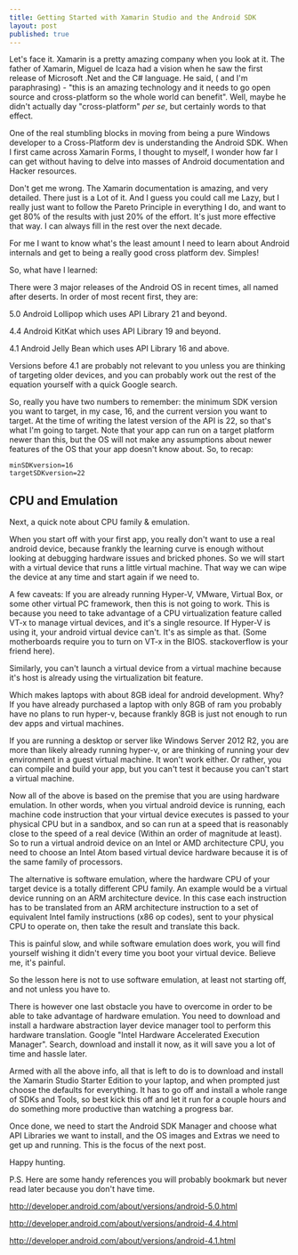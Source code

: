 ```yaml
---
title: Getting Started with Xamarin Studio and the Android SDK
layout: post
published: true
---
```


Let's face it. Xamarin is a pretty amazing company when you look at
it. The father of Xamarin, Miguel de Icaza had a vision when he saw
the first release of Microsoft .Net and the C# language. He said, (
and I'm paraphrasing) - "this is an amazing technology and it needs to
go open source and cross-platform so the whole world can
benefit". Well, maybe he didn't actually day "cross-platform" *per
se*, but certainly words to that effect.

One of the real stumbling blocks in moving from being a pure Windows
developer to a Cross-Platform dev is understanding the Android
SDK. When I first came across Xamarin Forms, I thought to myself, I
wonder how far I can get without having to delve into masses of
Android documentation and Hacker resources.

Don't get me wrong. The Xamarin documentation is amazing, and very
detailed. There just is a Lot of it. And I guess you could call me
Lazy, but I really just want to follow the Pareto Principle in
everything I do, and want to get 80% of the results with just 20% of
the effort. It's just more effective that way. I can always fill in
the rest over the next decade.

For me I want to know what's the least amount I need to learn about
Android internals and get to being a really good cross platform
dev. Simples!

So, what have I learned:

There were 3 major releases of the Android OS in recent times, all
named after deserts. In order of most recent first, they are:

5.0 Android Lollipop which uses API Library 21 and beyond.

4.4 Android KitKat which uses API Library 19 and beyond.

4.1 Android Jelly Bean which uses API Library 16 and above.

Versions before 4.1 are probably not relevant to you unless you are
thinking of targeting older devices, and you can probably work out the
rest of the equation yourself with a quick Google search.

So, really you have two numbers to remember: the minimum SDK version
you want to target, in my case, 16, and the current version you want
to target. At the time of writing the latest version of the API is 22,
so that's what I'm going to target. Note that your app can run on a
target platform newer than this, but the OS will not make any
assumptions about newer features of the OS that your app doesn't know
about. So, to recap:


	minSDKversion=16	
	targetSDKversion=22

## CPU and Emulation

Next, a quick note about CPU family & emulation.

When you start off with your first app, you really don't want to use a
real android device, because frankly the learning curve is enough
without looking at debugging hardware issues and bricked phones. So we
will start with a virtual device that runs a little virtual
machine. That way we can wipe the device at any time and start again
if we need to.

A few caveats: If you are already running Hyper-V, VMware, Virtual
Box, or some other virtual PC framework, then this is not going to
work. This is because you need to take advantage of a CPU
virtualization feature called VT-x to manage virtual devices, and it's
a single resource. If Hyper-V is using it, your android virtual device
can't. It's as simple as that. (Some motherboards require you to turn
on VT-x in the BIOS. stackoverflow is your friend here).

Similarly, you can't launch a virtual device from a virtual machine
because it's host is already using the virtualization bit feature.

Which makes laptops with about 8GB ideal for android development. Why?
If you have already purchased a laptop with only 8GB of ram you
probably have no plans to run hyper-v, because frankly 8GB is just not
enough to run dev apps and virtual machines.

If you are running a desktop or server like Windows Server 2012 R2,
you are more than likely already running hyper-v, or are thinking of
running your dev environment in a guest virtual machine. It won't work
either. Or rather, you can compile and build your app, but you can't
test it because you can't start a virtual machine.

Now all of the above is based on the premise that you are using
hardware emulation. In other words, when you virtual android device is
running, each machine code instruction that your virtual device
executes is passed to your physical CPU but in a sandbox, and so can
run at a speed that is reasonably close to the speed of a real device
(Within an order of magnitude at least). So to run a virtual android
device on an Intel or AMD architecture CPU, you need to choose an
Intel Atom based virtual device hardware because it is of the same
family of processors.

The alternative is software emulation, where the hardware CPU of your
target device is a totally different CPU family. An example would be a
virtual device running on an ARM architecture device. In this case
each instruction has to be translated from an ARM architecture
instruction to a set of equivalent Intel family instructions (x86 op
codes), sent to your physical CPU to operate on, then take the result
and translate this back.

This is painful slow, and while software emulation does work, you will
find yourself wishing it didn't every time you boot your virtual
device. Believe me, it's painful.

So the lesson here is not to use software emulation, at least not
starting off, and not unless you have to.

There is however one last obstacle you have to overcome in order to be
able to take advantage of hardware emulation. You need to download and
install a hardware abstraction layer device manager tool to perform
this hardware translation. Google "Intel Hardware Accelerated
Execution Manager". Search, download and install it now, as it will
save you a lot of time and hassle later.

Armed with all the above info, all that is left to do is to download
and install the Xamarin Studio Starter Edition to your laptop, and
when prompted just choose the defaults for everything. It has to go
off and install a whole range of SDKs and Tools, so best kick this off
and let it run for a couple hours and do something more productive
than watching a progress bar.

Once done, we need to start the Android SDK Manager and choose what
API Libraries we want to install, and the OS images and Extras we need
to get up and running. This is the focus of the next post.

Happy hunting.

P.S. Here are some handy references you will probably bookmark but
never read later because you don't have time.

http://developer.android.com/about/versions/android-5.0.html

http://developer.android.com/about/versions/android-4.4.html

http://developer.android.com/about/versions/android-4.1.html
